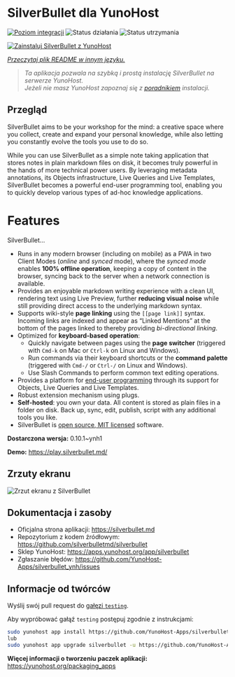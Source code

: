 <!--
To README zostało automatycznie wygenerowane przez <https://github.com/YunoHost/apps/tree/master/tools/readme_generator>
Nie powinno być ono edytowane ręcznie.
-->

# SilverBullet dla YunoHost

[![Poziom integracji](https://apps.yunohost.org/badge/integration/silverbullet)](https://ci-apps.yunohost.org/ci/apps/silverbullet/)
![Status działania](https://apps.yunohost.org/badge/state/silverbullet)
![Status utrzymania](https://apps.yunohost.org/badge/maintained/silverbullet)

[![Zainstaluj SilverBullet z YunoHost](https://install-app.yunohost.org/install-with-yunohost.svg)](https://install-app.yunohost.org/?app=silverbullet)

*[Przeczytaj plik README w innym języku.](./ALL_README.md)*

> *Ta aplikacja pozwala na szybką i prostą instalację SilverBullet na serwerze YunoHost.*  
> *Jeżeli nie masz YunoHost zapoznaj się z [poradnikiem](https://yunohost.org/install) instalacji.*

## Przegląd

SilverBullet aims to be your workshop for the mind: a creative space where you collect, create and expand your personal knowledge, while also letting you constantly evolve the tools you use to do so.

While you can use SilverBullet as a simple note taking application that stores notes in plain markdown files on disk, it becomes truly powerful in the hands of more technical power users. By leveraging metadata annotations, its Objects infrastructure, Live Queries and Live Templates, SilverBullet becomes a powerful end-user programming tool, enabling you to quickly develop various types of ad-hoc knowledge applications.

# Features

SilverBullet...

- Runs in any modern browser (including on mobile) as a PWA in two Client Modes (_online_ and _synced_ mode), where the _synced mode_ enables **100% offline operation**, keeping a copy of content in the browser, syncing back to the server when a network connection is available.
- Provides an enjoyable markdown writing experience with a clean UI, rendering text using Live Preview, further **reducing visual noise** while still providing direct access to the underlying markdown syntax.
- Supports wiki-style **page linking** using the `[[page link]]` syntax. Incoming links are indexed and appear as “Linked Mentions” at the bottom of the pages linked to thereby providing _bi-directional linking_.
- Optimized for **keyboard-based operation**:
  - Quickly navigate between pages using the **page switcher** (triggered with `Cmd-k` on Mac or `Ctrl-k` on Linux and Windows).
  - Run commands via their keyboard shortcuts or the **command palette** (triggered with `Cmd-/` or `Ctrl-/` on Linux and Windows).
  - Use Slash Commands to perform common text editing operations.
- Provides a platform for [end-user programming](https://www.inkandswitch.com/end-user-programming/) through its support for Objects, Live Queries and Live Templates.
- Robust extension mechanism using plugs.
- **Self-hosted**: you own your data. All content is stored as plain files in a folder on disk. Back up, sync, edit, publish, script with any additional tools you like.
- SilverBullet is [open source, MIT licensed](https://github.com/silverbulletmd/silverbullet) software.


**Dostarczona wersja:** 0.10.1~ynh1

**Demo:** <https://play.silverbullet.md/>

## Zrzuty ekranu

![Zrzut ekranu z SilverBullet](./doc/screenshots/silverbullet.jpg)

## Dokumentacja i zasoby

- Oficjalna strona aplikacji: <https://silverbullet.md>
- Repozytorium z kodem źródłowym: <https://github.com/silverbulletmd/silverbullet>
- Sklep YunoHost: <https://apps.yunohost.org/app/silverbullet>
- Zgłaszanie błędów: <https://github.com/YunoHost-Apps/silverbullet_ynh/issues>

## Informacje od twórców

Wyślij swój pull request do [gałęzi `testing`](https://github.com/YunoHost-Apps/silverbullet_ynh/tree/testing).

Aby wypróbować gałąź `testing` postępuj zgodnie z instrukcjami:

```bash
sudo yunohost app install https://github.com/YunoHost-Apps/silverbullet_ynh/tree/testing --debug
lub
sudo yunohost app upgrade silverbullet -u https://github.com/YunoHost-Apps/silverbullet_ynh/tree/testing --debug
```

**Więcej informacji o tworzeniu paczek aplikacji:** <https://yunohost.org/packaging_apps>
